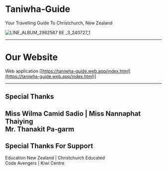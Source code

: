 # Taniwha-Guide
Your Travelling Guide To Christchurch, New Zealand

![LINE_ALBUM_2962567 BE _3_240727_1](https://github.com/user-attachments/assets/640bb278-8701-4176-b8da-b99d764f058d)

-------------------------------------------------------------------------------------------

# Our Website
Web application 
  [[https://taniwha-guide.web.app/index.html](https://taniwha-guide.web.app/index.html)]


----------------------------------------------------------------------------------------
Special Thanks  
----------------------------------------------------------------------------------------
Miss Wilma Camid Sadio | Miss Nannaphat Thaiying          
Mr. Thanakit Pa-garm 
----------------------------------------------------------------------------------------
Special Thanks For Support
----------------------------------------------------------------------------------------                                         
Education New Zealand | Christchurch Educated    
Code Avengers | Kiwi Centre              


